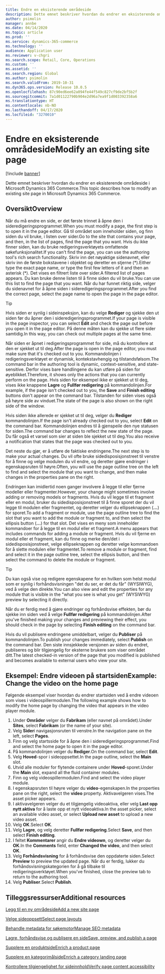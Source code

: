 ```yaml
---
title: Endre en eksisterende områdeside
description: Dette emnet beskriver hvordan du endrer en eksisterende områdeside i Microsoft Dynamics 365 Commerce.
author: psimolin
manager: annbe
ms.date: 04/14/2020
ms.topic: article
ms.prod: ''
ms.service: dynamics-365-commerce
ms.technology: ''
audience: Application user
ms.reviewer: v-chgri
ms.search.scope: Retail, Core, Operations
ms.custom: ''
ms.assetid: ''
ms.search.region: Global
ms.author: psimolin
ms.search.validFrom: 2019-10-31
ms.dyn365.ops.version: Release 10.0.5
ms.openlocfilehash: 87c90ed6ee62a094fe44f549c827cf9de2bf5b2f
ms.sourcegitcommit: 7a1d01122790b904e2d96a7ea9f1d003392358a6
ms.translationtype: HT
ms.contentlocale: nb-NO
ms.lasthandoff: 04/17/2020
ms.locfileid: "3270010"
---
```

# <a name="modify-an-existing-site-page"></a><span data-ttu-id="4bcf4-103">Endre en eksisterende områdeside</span><span class="sxs-lookup"><span data-stu-id="4bcf4-103">Modify an existing site page</span></span>


[!include [banner](includes/banner.md)]

<span data-ttu-id="4bcf4-104">Dette emnet beskriver hvordan du endrer en eksisterende områdeside i Microsoft Dynamics 365 Commerce.</span><span class="sxs-lookup"><span data-stu-id="4bcf4-104">This topic describes how to modify an existing site page in Microsoft Dynamics 365 Commerce.</span></span>

## <a name="overview"></a><span data-ttu-id="4bcf4-105">Oversikt</span><span class="sxs-lookup"><span data-stu-id="4bcf4-105">Overview</span></span>

<span data-ttu-id="4bcf4-106">Når du må endre en side, er det første trinnet å åpne den i sideredigeringsprogrammet.</span><span class="sxs-lookup"><span data-stu-id="4bcf4-106">When you must modify a page, the first step is to open it in the page editor.</span></span> <span data-ttu-id="4bcf4-107">Gå til området som inneholder siden, og finn siden du vil bruke, i listen over sider.</span><span class="sxs-lookup"><span data-stu-id="4bcf4-107">Go to the site that contains your page, and then, in the list of pages, find the page that you want.</span></span> <span data-ttu-id="4bcf4-108">Hvis du ikke finner siden, kan du bruke redigeringsverktøyets omfattende søkefunksjonalitet.</span><span class="sxs-lookup"><span data-stu-id="4bcf4-108">If you can't find the page, you can use the authoring tool's rich search functionality.</span></span> <span data-ttu-id="4bcf4-109">Skriv inn det nøyaktige sidenavnet, eller skriv inn de første bokstavene i objektet og deretter en stjerne (\*).</span><span class="sxs-lookup"><span data-stu-id="4bcf4-109">Either type the exact page name, or type the first few letters of it and then an asterisk (\*).</span></span> <span data-ttu-id="4bcf4-110">Det vises en filtrert liste over sider.</span><span class="sxs-lookup"><span data-stu-id="4bcf4-110">A filtered list of pages appears.</span></span> <span data-ttu-id="4bcf4-111">Du kan bruke denne listen til å finne siden du vil bruke.</span><span class="sxs-lookup"><span data-stu-id="4bcf4-111">You can use this list to find the page that you want.</span></span> <span data-ttu-id="4bcf4-112">Når du har funnet riktig side, velger du sidenavnet for å åpne siden i sideredigeringsprogrammet.</span><span class="sxs-lookup"><span data-stu-id="4bcf4-112">After you find the correct page, select the page name to open the page in the page editor.</span></span>

> [!TIP]
> <span data-ttu-id="4bcf4-113">Hvis siden er synlig i sideinspeksjon, kan du velge **Rediger** og sjekke den ut siden før du åpner den i sideredigeringsprogrammet.</span><span class="sxs-lookup"><span data-stu-id="4bcf4-113">If your page is visible in the page inspector, you can select **Edit** and check the page out before you open it in the page editor.</span></span> <span data-ttu-id="4bcf4-114">På denne måten kan du sjekke ut flere sider samtidig.</span><span class="sxs-lookup"><span data-stu-id="4bcf4-114">In this way, you can check out multiple pages at the same time.</span></span>

<span data-ttu-id="4bcf4-115">Når siden er åpnet i redigeringsprogrammet for side, må du kontrollere at den er sjekket ut til deg.</span><span class="sxs-lookup"><span data-stu-id="4bcf4-115">After the page is open in the page editor, you must make sure that it's checked out to you.</span></span> <span data-ttu-id="4bcf4-116">Kommandolinjen i redigeringsverktøyet er dynamisk, kontekstavhengig og tilstandsfølsom.</span><span class="sxs-lookup"><span data-stu-id="4bcf4-116">The command bar in the authoring tool is dynamic, context-sensitive, and state-sensitive.</span></span> <span data-ttu-id="4bcf4-117">Derfor vises bare handlingene du kan utføre på siden for øyeblikket.</span><span class="sxs-lookup"><span data-stu-id="4bcf4-117">Therefore, it shows only the actions that you can currently perform on the page.</span></span> <span data-ttu-id="4bcf4-118">Hvis siden for eksempel ikke er sjekket ut til deg, vises ikke knappene **Lagre** og **Fullfør redigering** på kommandolinjen.</span><span class="sxs-lookup"><span data-stu-id="4bcf4-118">For example, if the page isn't checked out to you, the **Save** and **Finish editing** buttons don't appear on the command bar.</span></span> <span data-ttu-id="4bcf4-119">Tilstanden for siden vises også på høyre side av vinduet.</span><span class="sxs-lookup"><span data-stu-id="4bcf4-119">The state of the page is also shown on the right side of the window.</span></span>

<span data-ttu-id="4bcf4-120">Hvis siden ikke allerede er sjekket ut til deg, velger du **Rediger** kommandolinjen.</span><span class="sxs-lookup"><span data-stu-id="4bcf4-120">If the page isn't already checked out to you, select **Edit** on the command bar.</span></span> <span data-ttu-id="4bcf4-121">Kommandolinjen endres til å gjenspeile den nye statusen for siden.</span><span class="sxs-lookup"><span data-stu-id="4bcf4-121">The command bar changes to reflect the new state of the page.</span></span> <span data-ttu-id="4bcf4-122">Du får også et varsel som sier at siden ble sjekket ut til deg.</span><span class="sxs-lookup"><span data-stu-id="4bcf4-122">You also receive a notification that states that the page was checked out to you.</span></span>

<span data-ttu-id="4bcf4-123">Det neste du gjør, er å utføre de faktiske endringene.</span><span class="sxs-lookup"><span data-stu-id="4bcf4-123">The next step is to make your actual changes.</span></span> <span data-ttu-id="4bcf4-124">Du vil ofte bruke sidedisposisjonstreet til venstre for å finne og velge modulen du vil endre, og deretter gjøre endringer i egenskapsruten til høyre.</span><span class="sxs-lookup"><span data-stu-id="4bcf4-124">Often, you will use the page outline tree on the left to find and select the module that you want to change, and then make changes in the properties pane on the right.</span></span> 

<span data-ttu-id="4bcf4-125">Endringen kan imidlertid noen ganger involvere å legge til eller fjerne modeller eller fragmenter.</span><span class="sxs-lookup"><span data-stu-id="4bcf4-125">However, your change might sometimes involve adding or removing models or fragments.</span></span> <span data-ttu-id="4bcf4-126">Hvis du vil legge til et fragment eller en modul, bruker du sidedisposisjonstreet til å finne sporet der du vil legge til modulen eller fragmentet, og deretter velger du ellipseknappen (**...**) for sporet.</span><span class="sxs-lookup"><span data-stu-id="4bcf4-126">To add a fragment or module, use the page outline tree to find the slot that you want to add the module or fragment to, and then select the ellipsis button (**...**) for that slot.</span></span> <span data-ttu-id="4bcf4-127">Det vises en meny som inneholder kommandoer for å legge til en modul eller et fragment.</span><span class="sxs-lookup"><span data-stu-id="4bcf4-127">A menu appears that includes commands for adding a module or fragment.</span></span> <span data-ttu-id="4bcf4-128">Hvis du vil fjerne en modul eller et fragment, kan du finne og merke den/det i sidedisposisjonstreet, velge ellipseknappen og deretter velge kommandoen for å slette modulen eller fragmentet.</span><span class="sxs-lookup"><span data-stu-id="4bcf4-128">To remove a module or fragment, find and select it in the page outline tree, select the ellipsis button, and then select the command to delete the module or fragment.</span></span>

> [!TIP]
> <span data-ttu-id="4bcf4-129">Du kan også vise og redigere egenskapene for en hvilken som helst modul som er synlig i forhåndsvisningen "det du ser, er det du får" (WYSIWYG), ved å velge den direkte.</span><span class="sxs-lookup"><span data-stu-id="4bcf4-129">You can also view and edit the properties for any module that is visible in the "what you see is what you get" (WYSIWYG) preview by selecting it directly.</span></span>

<span data-ttu-id="4bcf4-130">Når du er ferdig med å gjøre endringer og forhåndsvise effekten, bør du sjekke inn siden ved å velge **Fullfør redigering** på kommandolinjen.</span><span class="sxs-lookup"><span data-stu-id="4bcf4-130">After you've finished making your changes and previewing their effect, you should check in the page by selecting **Finish editing** on the command bar.</span></span> 

<span data-ttu-id="4bcf4-131">Hvis du vil publisere endringene umiddelbart, velger du **Publiser** på kommandolinjen.</span><span class="sxs-lookup"><span data-stu-id="4bcf4-131">To publish your changes immediately, select **Publish** on the command bar.</span></span> <span data-ttu-id="4bcf4-132">Den siste innsjekkede versjonen av siden du endret, publiseres og blir tilgjengelig for eksterne brukere som viser området ditt.</span><span class="sxs-lookup"><span data-stu-id="4bcf4-132">The latest checked-in version of the page that you modified is published and becomes available to external users who view your site.</span></span> 

## <a name="example-change-the-video-on-the-home-page"></a><span data-ttu-id="4bcf4-133">Eksempel: Endre videoen på startsiden</span><span class="sxs-lookup"><span data-stu-id="4bcf4-133">Example: Change the video on the home page</span></span>

<span data-ttu-id="4bcf4-134">Følgende eksempel viser hvordan du endrer startsiden ved å endre videoen som vises i videospillermodulen.</span><span class="sxs-lookup"><span data-stu-id="4bcf4-134">The following example shows how to modify the home page by changing the video that appears in the video player module.</span></span>

1. <span data-ttu-id="4bcf4-135">Under **Områder** velger du **Fabrikam** (eller navnet på området).</span><span class="sxs-lookup"><span data-stu-id="4bcf4-135">Under **Sites**, select **Fabrikam** (or the name of your site).</span></span>
1. <span data-ttu-id="4bcf4-136">Velg **Sider**i navigasjonsruten til venstre.</span><span class="sxs-lookup"><span data-stu-id="4bcf4-136">In the navigation pane on the left, select **Pages**.</span></span>
1. <span data-ttu-id="4bcf4-137">Finn og velg startsside for å åpne den i sideredigeringsprogrammet.</span><span class="sxs-lookup"><span data-stu-id="4bcf4-137">Find and select the home page to open it in the page editor.</span></span>
1. <span data-ttu-id="4bcf4-138">På kommandolinjen velger du **Rediger**.</span><span class="sxs-lookup"><span data-stu-id="4bcf4-138">On the command bar, select **Edit**.</span></span>
1. <span data-ttu-id="4bcf4-139">Velg **Hoved**-spor i sideoppsettet.</span><span class="sxs-lookup"><span data-stu-id="4bcf4-139">In the page outline, select the **Main** slot.</span></span>
1. <span data-ttu-id="4bcf4-140">Utvid alle moduler for flytende containere under **Hoved**-sporet.</span><span class="sxs-lookup"><span data-stu-id="4bcf4-140">Under the **Main** slot, expand all the fluid container modules.</span></span>
1. <span data-ttu-id="4bcf4-141">Finn og velg videospillermodulen.</span><span class="sxs-lookup"><span data-stu-id="4bcf4-141">Find and select the video player module.</span></span>
1. <span data-ttu-id="4bcf4-142">I egenskapsruten til høyre velger du **video**-egenskapen.</span><span class="sxs-lookup"><span data-stu-id="4bcf4-142">In the properties pane on the right, select the **video** property.</span></span> <span data-ttu-id="4bcf4-143">Aktivavelgeren vises.</span><span class="sxs-lookup"><span data-stu-id="4bcf4-143">The asset picker appears.</span></span>
1. <span data-ttu-id="4bcf4-144">I aktivavelgeren velger du et tilgjengelig videoaktiva, eller velg **Last opp nytt aktiva** for å laste opp et nytt videoaktiva.</span><span class="sxs-lookup"><span data-stu-id="4bcf4-144">In the asset picker, select an available video asset, or select **Upload new asset** to upload a new video asset.</span></span>
1. <span data-ttu-id="4bcf4-145">Velg **OK**.</span><span class="sxs-lookup"><span data-stu-id="4bcf4-145">Select **OK**.</span></span>
1. <span data-ttu-id="4bcf4-146">Velg **Lagre**, og velg deretter **Fullfør redigering**.</span><span class="sxs-lookup"><span data-stu-id="4bcf4-146">Select **Save**, and then select **Finish editing**.</span></span>
1. <span data-ttu-id="4bcf4-147">I feltet **Kommentarer** angir du **Endre videown**, og deretter velger du **OK**.</span><span class="sxs-lookup"><span data-stu-id="4bcf4-147">In the **Comments** field, enter **Changed the video**, and then select **OK**.</span></span>
1. <span data-ttu-id="4bcf4-148">Velg **Forhåndsvisning** for å forhåndsvise den oppdaterte siden.</span><span class="sxs-lookup"><span data-stu-id="4bcf4-148">Select **Preview** to preview the updated page.</span></span> <span data-ttu-id="4bcf4-149">Når du er ferdig, lukker du forhåndsvisningskategorien for å gå tilbake til redigeringsverktøyet.</span><span class="sxs-lookup"><span data-stu-id="4bcf4-149">When you've finished, close the preview tab to return to the authoring tool.</span></span>
1. <span data-ttu-id="4bcf4-150">Velg **Publiser**.</span><span class="sxs-lookup"><span data-stu-id="4bcf4-150">Select **Publish**.</span></span>

## <a name="additional-resources"></a><span data-ttu-id="4bcf4-151">Tilleggsressurser</span><span class="sxs-lookup"><span data-stu-id="4bcf4-151">Additional resources</span></span>

[<span data-ttu-id="4bcf4-152">Legg til en ny områdeside</span><span class="sxs-lookup"><span data-stu-id="4bcf4-152">Add a new site page</span></span>](add-new-page.md)

[<span data-ttu-id="4bcf4-153">Velge sideoppsett</span><span class="sxs-lookup"><span data-stu-id="4bcf4-153">Select page layouts</span></span>](select-page-layouts.md)

[<span data-ttu-id="4bcf4-154">Behandle metadata for søkemotor</span><span class="sxs-lookup"><span data-stu-id="4bcf4-154">Manage SEO metadata</span></span>](manage-seo-metadata.md)

[<span data-ttu-id="4bcf4-155">Lagre, forhåndsvise og publisere en side</span><span class="sxs-lookup"><span data-stu-id="4bcf4-155">Save, preview, and publish a page</span></span>](save-preview-publish-page.md)

[<span data-ttu-id="4bcf4-156">Supplere en produktside</span><span class="sxs-lookup"><span data-stu-id="4bcf4-156">Enrich a product page</span></span>](enrich-product-page.md)

[<span data-ttu-id="4bcf4-157">Supplere en kategorimålside</span><span class="sxs-lookup"><span data-stu-id="4bcf4-157">Enrich a category landing page</span></span>](enrich-category-page.md)

[<span data-ttu-id="4bcf4-158">Kontrollere tilgjengelighet for sideinnhold</span><span class="sxs-lookup"><span data-stu-id="4bcf4-158">Verify page content accessibility</span></span>](verify-accessibility.md)
